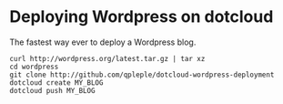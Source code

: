 Deploying Wordpress on dotcloud
===============================

The fastest way ever to deploy a Wordpress blog.

    curl http://wordpress.org/latest.tar.gz | tar xz
    cd wordpress
    git clone http://github.com/qpleple/dotcloud-wordpress-deployment
    dotcloud create MY_BLOG
    dotcloud push MY_BLOG
